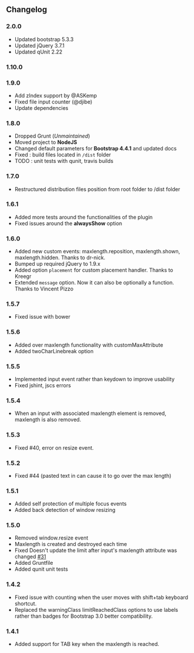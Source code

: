 ## Changelog

### 2.0.0

- Updated bootstrap 5.3.3
- Updated jQuery 3.7.1
- Updated qUnit 2.22

### 1.10.0

### 1.9.0

- Add zIndex support by @ASKemp
- Fixed file input counter (@djibe)
- Update dependencies

### 1.8.0

- Dropped Grunt (_Unmaintained_)
- Moved project to **NodeJS**
- Changed default parameters for **Bootstrap 4.4.1** and updated docs
- Fixed : build files located in `/dist` folder
- TODO : unit tests with qunit, travis builds

### 1.7.0

- Restructured distribution files position from root folder to /dist folder

### 1.6.1

- Added more tests around the functionalities of the plugin
- Fixed issues around the **alwaysShow** option

### 1.6.0

- Added new custom events: maxlength.reposition, maxlength.shown, maxlength.hidden. Thanks to dr-nick.
- Bumped up required jQuery to 1.9.x
- Added option `placement` for custom placement handler. Thanks to Kreegr
- Extended `message` option. Now it can also be optionally a function. Thanks to Vincent Pizzo

### 1.5.7

- Fixed issue with bower

### 1.5.6

- Added over maxlength functionality with customMaxAttribute
- Added twoCharLinebreak option

### 1.5.5

- Implemented input event rather than keydown to improve usability
- Fixed jshint, jscs errors

### 1.5.4

- When an input with associated maxlength element is removed, maxlength is also removed.

### 1.5.3

- Fixed #40, error on resize event.

### 1.5.2

- Fixed #44 (pasted text in can cause it to go over the max length)

### 1.5.1

- Added self protection of multiple focus events
- Added back detection of window resizing

### 1.5.0

- Removed window.resize event
- Maxlength is created and destroyed each time
- Fixed Doesn't update the limit after input's maxlength attribute was changed [#31](https://github.com/mimo84/bootstrap-maxlength/issues/31)
- Added Gruntfile
- Added qunit unit tests

### 1.4.2

- Fixed issue with counting when the user moves with shift+tab keyboard shortcut.
- Replaced the warningClass limitReachedClass options to use labels rather than badges for Bootstrap 3.0 better compatibility.

### 1.4.1

- Added support for TAB key when the maxlength is reached.
